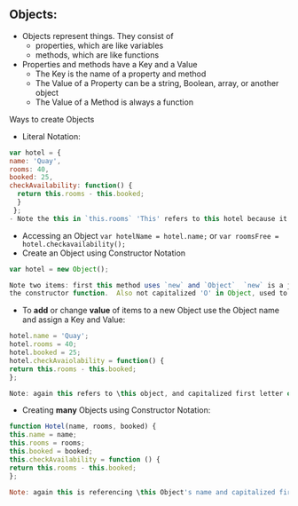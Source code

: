## Objects:
- Objects represent things.  They consist of
    - properties, which are like variables
    - methods, which are like functions
- Properties and methods have a Key and a Value
    - The Key is the name of a property and method
    - The Value of a Property can be a string, Boolean, array, or another object
    - The Value of a Method is always a function

Ways to create Objects
- Literal Notation:
```javascript
var hotel = {
name: 'Quay',
rooms: 40,
booked: 25,
checkAvailability: function() {
  return this.rooms - this.booked;
  }
 };
- Note the this in `this.rooms` 'This' refers to this hotel because it is contained within the Object
```
   - Accessing an Object `var hotelName = hotel.name;` or `var roomsFree = hotel.checkavailability();`
   - Create an Object using Constructor Notation
```javascript
var hotel = new Object();

Note two items: first this method uses `new` and `Object`  `new` is a js keyword and `Object();`
the constructor function.  Also not capitalized 'O' in Object, used to denote Constructor Notation
```
- To **add** or change **value** of items to a new Object use the Object name and assign a Key and Value:
```javascript
hotel.name = 'Quay';
hotel.rooms = 40;
hotel.booked = 25;
hotel.checkAvaiolability = function() {
return this.rooms - this.booked;
};

Note: again this refers to \this object, and capitalized first letter of Object name
```
- Creating **many** Objects using Constructor Notation:
```javascript
function Hotel(name, rooms, booked) {
this.name = name;
this.rooms = rooms;
this.booked = booked;
this.checkAvailability = function () {
return this.rooms - this.booked;
};

Note: again this is referencing \this Object's name and capitalized first letter of Object Name
```
    
   
